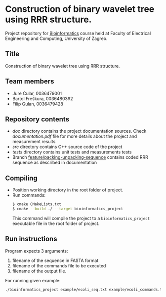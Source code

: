 # Construction of binary wavelet tree using RRR structure.

Project repository for [Bioinformatics](http://www.fer.unizg.hr/predmet/bio) course held at Faculty of Electrical Engineering and Computing, University of Zagreb.

## Title

Construction of binary wavelet tree using RRR structure.

## Team members

* Jure Čular, 0036479001
* Bartol Freškura, 0036480392
* Filip Gulan, 0036479428

## Repository contents

* _doc_ directory contains the project documentation sources. Check _documentation.pdf_ file for more details about the project and measurement results
* _src_ directory contains C++ source code of the project
* _tests_ directory contains unit tests and measurements tests
* Branch [feature/packing-unpacking-sequence](https://github.com/fgulan/bioinformatics-project/tree/feature/packing-unpacking-sequence) contains coded RRR sequence as described in documentation

## Compiling

* Position working directory in the root folder of project.
* Run commands:
    ```bash
    $ cmake CMakeLists.txt 
    $ cmake --build ./ --target bioinformatics_project
    ```
    This command will compile the project to a `bioinformatics_project` executable file in the root folder of project.

## Run instructions

Program expects 3 arguments:

1. filename of the sequence in FASTA format
2. filename of the commands file to be executed
3. filename of the output file.

For running given example:

```bash
./bioinformatics_project example/ecoli_seq.txt example/ecoli_commands.txt example/ecoli_outs.txt > example/ecoli_stats.txt
```
